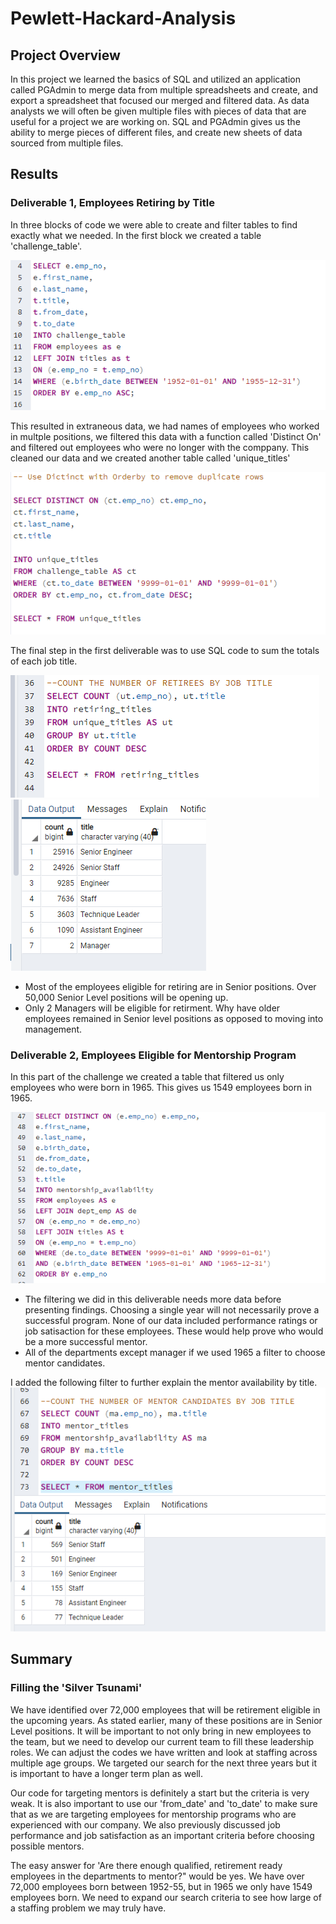 # Pewlett-Hackard-Analysis

## Project Overview

In this project we learned the basics of SQL and utilized an application called PGAdmin to merge data from multiple spreadsheets and create, and export a spreadsheet that focused our merged and filtered data.  As data analysts we will often be given multiple files with pieces of data that are useful for a project we are working on.  SQL and PGAdmin gives us the ability to merge pieces of different files, and create new sheets of data sourced from multiple files. 

## Results

### Deliverable 1, Employees Retiring by Title

In three blocks of code we were able to create and filter tables to find exactly what we needed. In the first block we created a table 'challenge_table'.  

![challenge_code](https://github.com/MXV0921/PH_Analysis/blob/main/Data/Select_by_hire_date.png)

This resulted in extraneous data, we had names of employees who worked in multple positions, we filtered this data with a function called 'Distinct On' and filtered out employees who were no longer with the comppany.  This cleaned our data and we created another table called 'unique_titles' 

![unique_titles](https://github.com/MXV0921/PH_Analysis/blob/main/Data/Distinct_on.png)

The final step in the first deliverable was to use SQL code to sum the totals of each job title.

![title_count](https://github.com/MXV0921/PH_Analysis/blob/main/Data/retiring_by_title_count.png)
![title_chart](https://github.com/MXV0921/PH_Analysis/blob/main/Data/retiring_sheet.png)

* Most of the employees eligible for retiring are in Senior positions. Over 50,000 Senior Level positions will be opening up.
* Only 2 Managers will be eligible for retirment.  Why have older employees remained in Senior level positions as opposed to moving into management.

### Deliverable 2, Employees Eligible for Mentorship Program

In this part of the challenge we created a table that filtered us only employees who were born in 1965. This gives us 1549 employees born in 1965.

![mentor_code](https://github.com/MXV0921/PH_Analysis/blob/main/Data/mentor_code.png)

* The filtering we did in this deliverable needs more data before presenting findings.  Choosing a single year will not necessarily prove a successful program.  None of our data included performance ratings or job satisaction for these employees.  These would help prove who would be a more successful mentor.
* All of the departments except manager if we used 1965 a filter to choose mentor candidates.

I added the following filter to further explain the mentor availability by title.
![mentor_title](https://github.com/MXV0921/PH_Analysis/blob/main/Data/mentor_titles.png)

## Summary

### Filling the 'Silver Tsunami'
We have identified over 72,000 employees that will be retirement eligible in the upcoming years.  As stated earlier, many of these positions are in Senior Level positions.  It will be important to not only bring in new employees to the team, but we need to develop our current team to fill these leadership roles.  We can adjust the codes we have written and look at staffing across multiple age groups.  We targeted our search for the next three years but it is important to have a  longer term plan as well.  

Our code for targeting mentors is definitely a start but the criteria is very weak. It is also important to use our 'from_date' and 'to_date' to make sure that as we are targeting employees for mentorship programs who are experienced with our company.  We also previously discussed job performance and job satisfaction as an important criteria before choosing possible mentors.  

The easy answer for 'Are there enough qualified, retirement ready employees in the departments to mentor?" would be yes.  We have over 72,000 employees born between 1952-55, but in 1965 we only have 1549 employees born.  We need to expand our search criteria to see how large of a staffing problem we may truly have. 
